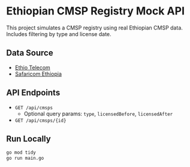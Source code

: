 # Ethiopian CMSP Registry Mock API

This project simulates a CMSP registry using real Ethiopian CMSP data.  
Includes filtering by type and license date.

## Data Source

- [Ethio Telecom](https://www.ethiotelecom.et)
- [Safaricom Ethiopia](https://www.safaricom.et)

## API Endpoints

- `GET /api/cmsps`
  - Optional query params: `type`, `licensedBefore`, `licensedAfter`
- `GET /api/cmsps/{id}`

## Run Locally

```bash
go mod tidy
go run main.go
```
